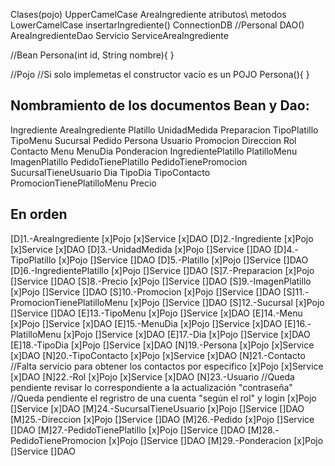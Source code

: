 Clases(pojo) UpperCamelCase AreaIngrediente
atributos\ metodos LowerCamelCase insertarIngrediente()
ConnectionDB //Personal
DAO() AreaIngredienteDao
Servicio ServiceAreaIngrediente

//Bean
Persona(int id, String nombre){
}

//Pojo
//Si solo implemetas el constructor vacío es un POJO
Persona(){
}

## Nombramiento de los documentos Bean y Dao:

Ingrediente
AreaIngrediente
Platillo
UnidadMedida
Preparacion
TipoPlatillo
TipoMenu
Sucursal
Pedido
Persona
Usuario
Promocion
Direccion
Rol
Contacto
Menu
MenuDia
Ponderacion
IngredientePlatillo
PlatilloMenu
ImagenPlatillo
PedidoTienePlatillo
PedidoTienePromocion
SucursalTieneUsuario
Dia
TipoDia
TipoContacto
PromocionTienePlatilloMenu
Precio

## En orden

[D]1.-AreaIngrediente
    [x]Pojo
    [x]Service
    [x]DAO
[D]2.-Ingrediente
    [x]Pojo
    [x]Service
    [x]DAO
[D]3.-UnidadMedida
    [x]Pojo
    []Service
    []DAO
[D]4.-TipoPlatillo
    [x]Pojo
    []Service
    []DAO
[D]5.-Platillo
    [x]Pojo
    []Service
    []DAO
[D]6.-IngredientePlatillo
    [x]Pojo
    []Service
    []DAO
[S]7.-Preparacion
    [x]Pojo
    []Service
    []DAO
[S]8.-Precio
    [x]Pojo
    []Service
    []DAO
[S]9.-ImagenPlatillo
    [x]Pojo
    []Service
    []DAO
[S]10.-Promocion
    [x]Pojo
    []Service
    []DAO
[S]11.-PromocionTienePlatilloMenu
    [x]Pojo
    []Service
    []DAO
[S]12.-Sucursal
    [x]Pojo
    []Service
    []DAO
[E]13.-TipoMenu
    [x]Pojo
    []Service
    [x]DAO
[E]14.-Menu
    [x]Pojo
    []Service
    [x]DAO
[E]15.-MenuDia
    [x]Pojo
    []Service
    [x]DAO
[E]16.-PlatilloMenu
    [x]Pojo
    []Service
    [x]DAO
[E]17.-Dia
    [x]Pojo
    []Service
    [x]DAO
[E]18.-TipoDia
    [x]Pojo
    []Service
    [x]DAO
[N]19.-Persona
    [x]Pojo
    [x]Service
    [x]DAO
[N]20.-TipoContacto
    [x]Pojo
    [x]Service
    [x]DAO
[N]21.-Contacto //Falta servicio para obtener los contactos por especifico
    [x]Pojo
    [x]Service
    [x]DAO
[N]22.-Rol
    [x]Pojo
    [x]Service
    [x]DAO
[N]23.-Usuario //Queda pendiente revisar lo correspondiente a la actualización "contraseña"
//Queda pendiente el regristro de una cuenta "según el rol" y login 
    [x]Pojo
    []Service
    [x]DAO
[M]24.-SucursalTieneUsuario
    [x]Pojo
    []Service
    []DAO
[M]25.-Direccion
    [x]Pojo
    []Service
    []DAO
[M]26.-Pedido
    [x]Pojo
    []Service
    []DAO
[M]27.-PedidoTienePlatillo
    [x]Pojo
    []Service
    []DAO
[M]28.-PedidoTienePromocion
    [x]Pojo
    []Service
    []DAO
[M]29.-Ponderacion
    [x]Pojo
    []Service
    []DAO